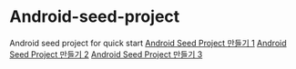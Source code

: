 # Android-seed-project
Android seed project for quick start 
[Android Seed Project 만들기 1](https://mcauto.github.io/android/2018/01/24/android-seed-project/)
[Android Seed Project 만들기 2](https://mcauto.github.io/android/2018/01/25/android-seed-project2/)
[Android Seed Project 만들기 3](https://mcauto.github.io/android/2018/06/17/android-seed-project3/)

